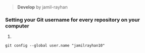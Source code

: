 
> **Develop** by jamil-rayhan

### Setting your Git username for every repository on your computer

1.
```
git config --global user.name "jamilrayhan10"

```